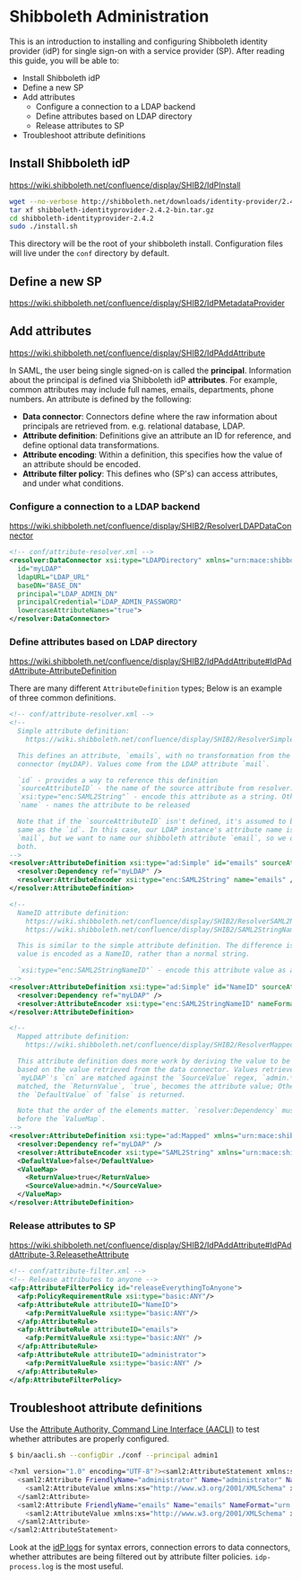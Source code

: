 # Shibboleth Administration

This is an introduction to installing and configuring Shibboleth identity
provider (idP) for single sign-on with a service provider (SP). After reading
this guide, you will be able to:

- Install Shibboleth idP
- Define a new SP
- Add attributes
  - Configure a connection to a LDAP backend
  - Define attributes based on LDAP directory
  - Release attributes to SP
- Troubleshoot attribute definitions

## Install Shibboleth idP

https://wiki.shibboleth.net/confluence/display/SHIB2/IdPInstall

```sh
wget --no-verbose http://shibboleth.net/downloads/identity-provider/2.4.2/shibboleth-identityprovider-2.4.2-bin.tar.gz
tar xf shibboleth-identityprovider-2.4.2-bin.tar.gz
cd shibboleth-identityprovider-2.4.2
sudo ./install.sh
```

This directory will be the root of your shibboleth install. Configuration files
will live under the `conf` directory by default.

## Define a new SP

https://wiki.shibboleth.net/confluence/display/SHIB2/IdPMetadataProvider

## Add attributes

https://wiki.shibboleth.net/confluence/display/SHIB2/IdPAddAttribute

In SAML, the user being single signed-on is called the **principal**.
Information about the principal is defined via Shibboleth idP **attributes**.
For example, common attributes may include full names, emails, departments,
phone numbers. An attribute is defined by the following:

- **Data connector**: Connectors define where the raw information about principals are retrieved from. e.g. relational database, LDAP.
- **Attribute definition**: Definitions give an attribute an ID for reference, and define optional data transformations.
- **Attribute encoding**: Within a definition, this specifies how the value of an attribute should be encoded.
- **Attribute filter policy**: This defines who (SP's) can access attributes, and under what conditions.

### Configure a connection to a LDAP backend

https://wiki.shibboleth.net/confluence/display/SHIB2/ResolverLDAPDataConnector

```xml
<!-- conf/attribute-resolver.xml -->
<resolver:DataConnector xsi:type="LDAPDirectory" xmlns="urn:mace:shibboleth:2.0:resolver:dc"
  id="myLDAP"
  ldapURL="LDAP_URL"
  baseDN="BASE_DN"
  principal="LDAP_ADMIN_DN"
  principalCredential="LDAP_ADMIN_PASSWORD"
  lowercaseAttributeNames="true">
</resolver:DataConnector>
```

### Define attributes based on LDAP directory

https://wiki.shibboleth.net/confluence/display/SHIB2/IdPAddAttribute#IdPAddAttribute-AttributeDefinition

There are many different `AttributeDefinition` types; Below is an example of
three common definitions.

```xml
<!-- conf/attribute-resolver.xml -->
<!--
  Simple attribute definition:
    https://wiki.shibboleth.net/confluence/display/SHIB2/ResolverSimpleAttributeDefinition

  This defines an attribute, `emails`, with no transformation from the data
  connector (myLDAP). Values come from the LDAP attribute `mail`.

  `id` - provides a way to reference this definition
  `sourceAttributeID` - the name of the source attribute from resolver:Dependency. e.g. `mail` is the attribute returned by `myLDAP`.
  `xsi:type="enc:SAML2String"` - encode this attribute as a string. Other encoders at https://wiki.shibboleth.net/confluence/display/SHIB2/IdPAddAttribute#IdPAddAttribute-AttributeEncoding
  `name` - names the attribute to be released

  Note that if the `sourceAttributeID` isn't defined, it's assumed to be the
  same as the `id`. In this case, our LDAP instance's attribute name is
  `mail`, but we want to name our shibboleth attribute `email`, so we define
  both.
-->
<resolver:AttributeDefinition xsi:type="ad:Simple" id="emails" sourceAttributeID="mail">
  <resolver:Dependency ref="myLDAP" />
  <resolver:AttributeEncoder xsi:type="enc:SAML2String" name="emails" />
</resolver:AttributeDefinition>

<!--
  NameID attribute definition:
    https://wiki.shibboleth.net/confluence/display/SHIB2/ResolverSAML2NameIDAttributeDefinition
    https://wiki.shibboleth.net/confluence/display/SHIB2/SAML2StringNameIDEncoder

  This is similar to the simple attribute definition. The difference is the
  value is encoded as a NameID, rather than a normal string.

  `xsi:type="enc:SAML2StringNameID"` - encode this attribute value as a NameID
-->
<resolver:AttributeDefinition xsi:type="ad:Simple" id="NameID" sourceAttributeID="uid">
  <resolver:Dependency ref="myLDAP" />
  <resolver:AttributeEncoder xsi:type="enc:SAML2StringNameID" nameFormat="urn:oasis:names:tc:SAML:1.1:nameid-format:unspecified" />
</resolver:AttributeDefinition>

<!--
  Mapped attribute definition:
    https://wiki.shibboleth.net/confluence/display/SHIB2/ResolverMappedAttributeDefinition

  This attribute definition does more work by deriving the value to be released
  based on the value retrieved from the data connector. Values retrieved from
  `myLDAP`'s `cn` are matched against the `SourceValue` regex, `admin.*`. If
  matched, the `ReturnValue`, `true`, becomes the attribute value; Otherwise,
  the `DefaultValue` of `false` is returned.

  Note that the order of the elements matter. `resolver:Dependency` must come
  before the `ValueMap`.
-->
<resolver:AttributeDefinition xsi:type="ad:Mapped" xmlns="urn:mace:shibboleth:2.0:resolver:ad" id="administrator" sourceAttributeID="cn">
  <resolver:Dependency ref="myLDAP" />
  <resolver:AttributeEncoder xsi:type="SAML2String" xmlns="urn:mace:shibboleth:2.0:attribute:encoder" name="administrator" />
  <DefaultValue>false</DefaultValue>
  <ValueMap>
    <ReturnValue>true</ReturnValue>
    <SourceValue>admin.*</SourceValue>
  </ValueMap>
</resolver:AttributeDefinition>
```

### Release attributes to SP

https://wiki.shibboleth.net/confluence/display/SHIB2/IdPAddAttribute#IdPAddAttribute-3.ReleasetheAttribute

```xml
<!-- conf/attribute-filter.xml -->
<!-- Release attributes to anyone -->
<afp:AttributeFilterPolicy id="releaseEverythingToAnyone">
  <afp:PolicyRequirementRule xsi:type="basic:ANY"/>
  <afp:AttributeRule attributeID="NameID">
    <afp:PermitValueRule xsi:type="basic:ANY"/>
  </afp:AttributeRule>
  <afp:AttributeRule attributeID="emails">
    <afp:PermitValueRule xsi:type="basic:ANY" />
  </afp:AttributeRule>
  <afp:AttributeRule attributeID="administrator">
    <afp:PermitValueRule xsi:type="basic:ANY" />
  </afp:AttributeRule>
</afp:AttributeFilterPolicy>
```

## Troubleshoot attribute definitions

Use the [Attribute Authority, Command Line Interface
(AACLI)](https://wiki.shibboleth.net/confluence/display/SHIB2/AACLI) to test
whether attributes are properly configured.

```sh
$ bin/aacli.sh --configDir ./conf --principal admin1

<?xml version="1.0" encoding="UTF-8"?><saml2:AttributeStatement xmlns:saml2="urn:oasis:names:tc:SAML:2.0:assertion">
  <saml2:Attribute FriendlyName="administrator" Name="administrator" NameFormat="urn:oasis:names:tc:SAML:2.0:attrname-format:uri">
    <saml2:AttributeValue xmlns:xs="http://www.w3.org/2001/XMLSchema" xmlns:xsi="http://www.w3.org/2001/XMLSchema-instance" xsi:type="xs:string">true</saml2:AttributeValue>
  </saml2:Attribute>
  <saml2:Attribute FriendlyName="emails" Name="emails" NameFormat="urn:oasis:names:tc:SAML:2.0:attrname-format:uri">
    <saml2:AttributeValue xmlns:xs="http://www.w3.org/2001/XMLSchema" xmlns:xsi="http://www.w3.org/2001/XMLSchema-instance" xsi:type="xs:string">admin1@openldap.ghe.local</saml2:AttributeValue>
  </saml2:Attribute>
</saml2:AttributeStatement>
```

Look at the [idP
logs](https://wiki.shibboleth.net/confluence/display/SHIB2/IdPLogging) for
syntax errors, connection errors to data connectors, whether attributes are
being filtered out by attribute filter policies. `idp-process.log` is the most
useful.
